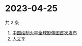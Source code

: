 # 2023-04-25

共 2 条

<!-- BEGIN ZHIHUSEARCH -->
<!-- 最后更新时间 Tue Apr 25 2023 06:10:59 GMT+0800 (China Standard Time) -->
1. [中国绘制火星全球影像图首次发布](https://www.zhihu.com/search?q=中国绘制火星全球影像图首次发布)
1. [人文季](https://www.zhihu.com/search?q=人文季)
<!-- END ZHIHUSEARCH -->
